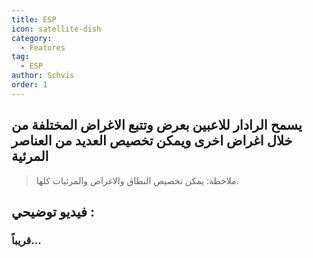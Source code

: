 ```yaml
---
title: ESP
icon: satellite-dish
category:
  - Features
tag:
  - ESP
author: Schvis
order: 1
---
```


## يسمح الرادار للاعبين بعرض وتتبع الاغراض المختلفة من خلال اغراض اخرى ويمكن تخصيص العديد من العناصر المرئية
> ملاحظة: يمكن تخصيص النطاق والاغراض والمرئيات كلها.

## فيديو توضيحي :

### قريباً...
